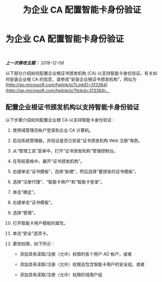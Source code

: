 ﻿---
title: 为企业 CA 配置智能卡身份验证
TOCTitle: 为企业 CA 配置智能卡身份验证
ms:assetid: c24e0891-e108-4cb6-9902-c6a4c8e68455
ms:mtpsurl: https://technet.microsoft.com/zh-cn/library/Dn308571(v=OCS.15)
ms:contentKeyID: 56271198
ms.date: 12/10/2016
mtps_version: v=OCS.15
ms.translationtype: HT
---

# 为企业 CA 配置智能卡身份验证

 

_**上一次修改主题：** 2016-12-08_

以下部分介绍如何配置企业根证书颁发机构 (CA) 以支持智能卡身份验证。有关如何安装企业根 CA 的信息，请参阅“安装企业根证书颁发机构”，网址为 [http://go.microsoft.com/fwlink/p/?LinkID=313364](http://go.microsoft.com/fwlink/p/?linkid=313364)。

## 配置企业根证书颁发机构以支持智能卡身份验证

以下步骤介绍如何配置企业根 CA 以支持智能卡身份验证：

1.  使用域管理员帐户登录到企业 CA 计算机。

2.  启动系统管理器，并验证是否已安装“证书颁发机构 Web 注册”角色。

3.  从“管理工具”菜单中，打开“证书颁发机构”管理控制台。

4.  在导航窗格中，展开“证书颁发机构”。

5.  右键单击“证书模板”，选择“新建”，然后选择“要颁发的证书模板”。

6.  选择“注册代理”、“智能卡用户”和“智能卡登录”。

7.  单击“确定”。

8.  右键单击“证书模板”。

9.  选择“管理”。

10. 打开智能卡用户模板的属性。

11. 单击“安全”选项卡。

12. 更改权限，如下所示：
    
      - 添加具有读取/注册（允许）权限的各个用户 AD 帐户，或者
    
      - 添加具有读取/注册（允许）权限且包含智能卡用户的安全组，或者
    
      - 添加具有读取/注册（允许）权限的域用户组


